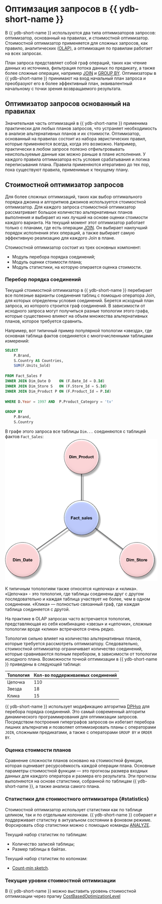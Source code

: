 # Оптимзация запросов в {{ ydb-short-name }}

В {{ ydb-short-name }} используются два типа оптимизаторов запросов: оптимизатор, основанный на правилах, и стоимостной оптимизатор. Стоимостной оптимизатор применяется для сложных запросов, как правило, аналитических ([OLAP](https://ru.wikipedia.org/wiki/OLAP)), а оптимизация по правилам работает на всех запросах.

План запроса представляет собой граф операций, таких как чтение данных из источника, фильтрация потока данных по предикату, а также более сложные операции, например [JOIN](../yql/reference/syntax/join.md) и [GROUP BY](../yql/reference/syntax/group_by.md). Оптимизаторы в {{ ydb-short-name }} принимают на вход начальный план запроса и преобразуют его в более эффективный план, эквивалентный начальному с точки зрения возвращаемого результата.

## Оптимизатор запросов основанный на правилах

Значительная часть оптимизаций в {{ ydb-short-name }} применима практически для любых планов запросов, что устраняет необходимость в анализе альтернативных планов и их стоимости. Оптимизатор, основанный на правилах состоит из набора эвристических правил, которые применяются всегда, когда это возможно. Например, практически в любом запросе полезно отфильтровывать неиспользуемые данные как можно раньше в плане исполнения. У каждого правила оптимизатора есть условия срабатывания и логика переписывания плана. Правила применяются итеративно до тех пор, пока существуют правила, применимые к текущему плану.

## Стоимостной оптимизатор запросов

Для более сложных оптимизаций, таких как выбор оптимального порядка джоина и алгоритмов джоинов используется стоимостной оптимизатор. Для каждого запроса стоимостной оптимизатор рассматривает большое количество альтернативных планов выполнения и выбирает из них лучший на основе оценки стоимости каждого варианта. На текущий момент этот оптимизатор работает только с планами, где есть операции [JOIN](../yql/reference/syntax/join.md). Он выбирает наилучший порядок исполнения этих операций, а также выбирает самую эффективную реализацию для каждого Join в плане.

Стоимостной оптимизатор состоит из трех основных компонент:

* Модуль перебора порядка соединений;
* Модуль оценки стоимости плана;
* Модуль статистики, на которую опирается оценка стоимости.

### Перебор порядка соединений

Текущий стоимостной оптимизатор в {{ ydb-short-name }} перебирает все полезные варианты соединения таблиц с помощью оператора Join, для которых определены условия соединений. Берется исходный план запроса, из которого строится граф соединений. В зависимости от исходного запроса могут получиться разные топологии этого графа, которые существенно влияют на объем множества альтернативных планов, которое требуется сравнить.

Например, вот типичный пример популярной топологии «звезда», где основная таблица фактов соединяется с многочисленными таблицами измерений:

```sql
SELECT
    P.Brand,
    S.Country AS Countries,
    SUM(F.Units_Sold)

FROM Fact_Sales F
INNER JOIN Dim_Date D    ON (F.Date_Id = D.Id)
INNER JOIN Dim_Store S   ON (F.Store_Id = S.Id)
INNER JOIN Dim_Product P ON (F.Product_Id = P.Id)

WHERE D.Year = 1997 AND  P.Product_Category = 'tv'

GROUP BY
    P.Brand,
    S.Country
```

В графе этого запроса все таблицы `Dim...` соединяются c таблицей фактов `Fact_Sales`:
![Граф запроса](_assets/Star-Schema.png)

К типичным топологиям также относятся «цепочка» и «клика». «Цепочка» - это топология, где таблицы соединены друг с другом последовательно и каждая таблица участвует не более, чем в одном соединении. «Клика» — полностью связанный граф, где каждая таблица соединяется с другой.

На практике в OLAP запросах часто встречается топология, представляющая из себя комбинацию «звезы» и «цепочки», сложные топологии вроде «клики» встречаются очень редко.

Топология сильно влияет на количество альтернативных планов, которые требуется рассмотреть оптимизатору. Следовательно, стоимостной оптимизатор ограничивает количество соединений, которые сравниваются полным перебором, в зависимости от топологии исходного плана. Возможности точной оптимизации в {{ ydb-short-name }} приведены в следующей таблице:

| Топология | Кол-во поддерживаемых соединений |
| --------- | -------------------------------- |
| Цепочка | 110 |
| Звезда | 18 |
| Клика | 15 |

{{ ydb-short-name }} использует модификацию алгоритма [DPHyp](https://www.researchgate.net/publication/47862092_Dynamic_Programming_Strikes_Back) для перебора порядка соединений. Это самый современный алгоритм динамического программирования для оптимизации запросов. Посредством построения гиперграфов запросов он избегает перебора лишних альтернатив и позволяет оптимизировать планы с операторами `JOIN`, сложными предикатами, а также с операторами `GROUP BY` и `ORDER BY`.

### Оценка стоимости планов

Сравнение сложности планов основано на стоимостной функции, которая оценивает ресурсоёмкость каждой операции плана. Основные параметры стоимостной функции — это прогнозы размера входных данных для каждого оператора и размера его результата. Эти прогнозы выполняются на основе статистики, собранной по таблицам {{ ydb-short-name }}, а также анализа самого плана.

### Статистики для стоимостного оптимизатора {#statistics}

Стоимостной оптимизатор использует статистики как по таблице целиком, так и по отдельным колонкам. {{ ydb-short-name }} собирает и поддерживает статистку в актуальном состоянии в фоновом режиме. Форсировать сбор статистики можно с помощью команды [ANALYZE](../yql/reference/syntax/analyze.md).

Текущий набор статистик по таблицам:

* Количество записей таблицы;
* Размер таблицы в байтах.

Текущий набор статистик по колонкам:

* [Count-min sketch](https://en.wikipedia.org/wiki/Count%E2%80%93min_sketch).

### Текущие уровни стоимостной оптимизации

В {{ ydb-short-name }} можно выставить уровень стоимостной оптимизации через прагму [CostBasedOptimizationLevel](../yql/reference/syntax/pragma.md#costbasedoptimizationlevel)